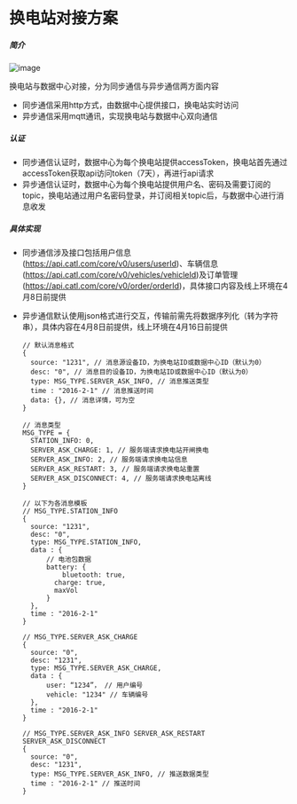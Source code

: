 # 换电站对接方案

##### 简介

![image](https://user-images.githubusercontent.com/12853609/113239539-81521500-92dd-11eb-8d7e-6157215c3588.png)

换电站与数据中心对接，分为同步通信与异步通信两方面内容

- 同步通信采用http方式，由数据中心提供接口，换电站实时访问
- 异步通信采用mqtt通讯，实现换电站与数据中心双向通信

##### 认证

- 同步通信认证时，数据中心为每个换电站提供accessToken，换电站首先通过accessToken获取api访问token（7天），再进行api请求
- 异步通信认证时，数据中心为每个换电站提供用户名、密码及需要订阅的topic，换电站通过用户名密码登录，并订阅相关topic后，与数据中心进行消息收发

##### 具体实现

- 同步通信涉及接口包括用户信息(https://api.catl.com/core/v0/users/userId)、车辆信息(https://api.catl.com/core/v0/vehicles/vehicleId)及订单管理(https://api.catl.com/core/v0/order/orderId)，具体接口内容及线上环境在4月8日前提供

- 异步通信默认使用json格式进行交互，传输前需先将数据序列化（转为字符串），具体内容在4月8日前提供，线上环境在4月16日前提供

  ```
  // 默认消息格式
  {
    source: "1231", // 消息源设备ID，为换电站ID或数据中心ID（默认为0）
    desc: "0", // 消息目的设备ID，为换电站ID或数据中心ID（默认为0）
    type: MSG_TYPE.SERVER_ASK_INFO, // 消息推送类型
    time : "2016-2-1" // 消息推送时间
    data: {}, // 消息详情，可为空
  }
  
  // 消息类型
  MSG_TYPE = {
  	STATION_INFO: 0,
  	SERVER_ASK_CHARGE: 1, // 服务端请求换电站开闸换电
  	SERVER_ASK_INFO: 2, // 服务端请求换电站信息
  	SERVER_ASK_RESTART: 3, // 服务端请求换电站重置
  	SERVER_ASK_DISCONNECT: 4, // 服务端请求换电站离线
  }
  
  // 以下为各消息模板
  // MSG_TYPE.STATION_INFO
  {
    source: "1231",
    desc: "0",
    type: MSG_TYPE.STATION_INFO,
    data : {
    	// 电池包数据
    	battery: {
    		bluetooth: true,
          charge: true,
          maxVol
    	}
    },
    time : "2016-2-1"
  }
  
  // MSG_TYPE.SERVER_ASK_CHARGE
  {
    source: "0",
    desc: "1231",
    type: MSG_TYPE.SERVER_ASK_CHARGE,
    data : {
    	user: “1234”， // 用户编号
    	vehicle: "1234" // 车辆编号
    },
    time : "2016-2-1"
  }
  
  // MSG_TYPE.SERVER_ASK_INFO SERVER_ASK_RESTART SERVER_ASK_DISCONNECT
  {
    source: "0",
    desc: "1231",
    type: MSG_TYPE.SERVER_ASK_INFO, // 推送数据类型
    time : "2016-2-1" // 推送时间
  }
  ```

